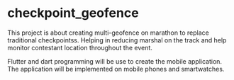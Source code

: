 # checkpoint_geofence

This project is about creating multi-geofence on marathon to replace traditional checkpointss. Helping in reducing marshal on the track and help monitor contestant location
throughout the event.

Flutter and dart programming will be use to create the mobile application. The application will be implemented on mobile phones and smartwatches.
